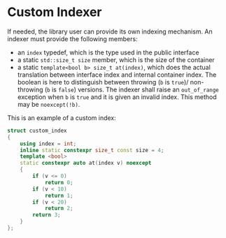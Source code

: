 <!--
Copyright 2022 Julien Blanc
Distributed under the Boost Software License, Version 1.0.
https://www.boost.org/LICENSE_1_0.txt
-->

# Custom Indexer

If needed, the library user can provide its own indexing mechanism. An indexer
must provide the following members:
* an `index` typedef, which is the type used in the public interface
* a static `std::size_t size` member, which is the size of the container
* a static `template<bool b> size_t at(index)`, which does the actual
translation between interface index and internal container index. The boolean is
here to distinguish between throwing (`b` is `true`)/ non-throwing (`b` is `false`)
versions. The indexer shall raise an `out_of_range` exception when `b` is `true` and
it is given an invalid index. This method may be `noexcept(!b)`.

This is an example of a custom index:

```cpp
struct custom_index
{
	using index = int;
	inline static constexpr size_t const size = 4;
	template <bool>
	static constexpr auto at(index v) noexcept
	{
		if (v <= 0)
			return 0;
		if (v < 10)
			return 1;
		if (v < 20)
			return 2;
		return 3;
	}
};
```
